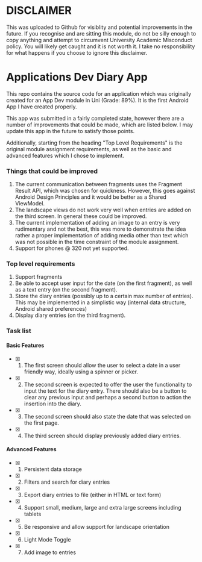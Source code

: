 # DISCLAIMER
This was uploaded to Github for visiblity and potential improvements in the future. If you recognise and are sitting this module, do not be silly enough to copy anything and attempt to circumvent University Academic Misconduct policy. You will likely get caught and it is not worth it. I take no responsibility
for what happens if you choose to ignore this disclaimer.

# Applications Dev Diary App

This repo contains the source code for an application which was originally created for an App Dev module in Uni (Grade: 89%). It is the first Android App I have created properly. 

This app was submitted in a fairly completed state, however there are a number of improvements that could be made, which are listed below. I may update
this app in the future to satisfy those points.

Additionally, starting from the heading "Top Level Requirements" is the original module assignment requirements, as well as the basic and advanced features
which I chose to implement.

### Things that could be improved
1. The current communication between fragments uses the Fragment Result API, which was chosen for quickness. However, this goes against Android Design Principles
   and it would be better as a Shared ViewModel.
2. The landscape views do not work very well when entries are added on the third screen. In general these could be improved. 
3. The current implementation of adding an image to an entry is very rudimentary and not the best, this was more to demonstrate the idea rather a proper implementation of
   adding media other than text which was not possible in the time constraint of the module assignment.
4. Support for phones @ 320 not yet supported.

### Top level requirements
1. Support fragments
2. Be able to accept user input for the date (on the first fragment), as well as a text entry (on the second fragment).
3. Store  the  diary  entries  (possibly  up  to  a  certain  max  number  of  entries).  This  may  be  implemented in a simplistic way (internal data structure, Android shared preferences)
4. Display diary entries (on the third fragment).

### Task list

#### Basic Features
- [x] 1. The first screen should allow the user to select a date in a user friendly way, ideally using a spinner or picker.
- [x] 2. The second screen is expected to offer the user the functionality to input the text for the diary entry. There  should  also  be  a button to  clear any previous input and perhaps a second button to action the insertion into the diary.
- [x] 3. The second screen should also state the date that was selected on the first page.
- [x] 4. The third screen should display previously added diary entries.

#### Advanced Features
- [x] 1. Persistent data storage
- [x] 2. Filters and search for diary entries
- [x] 3. Export diary entries to file (either in HTML or text form)
- [x] 4. Support small, medium, large and extra large screens including tablets
- [x] 5. Be responsive and allow support for landscape orientation
- [x] 6. Light Mode Toggle
- [x] 7. Add image to entries

